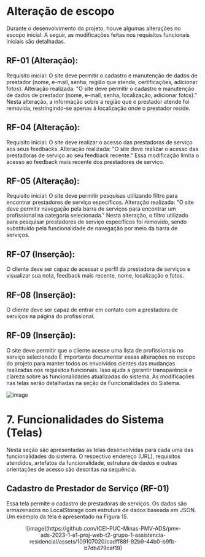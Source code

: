 # Alteração de escopo
Durante o desenvolvimento do projeto, houve algumas alterações no escopo inicial. A seguir, as modificações feitas nos requisitos funcionais iniciais são detalhadas.
## RF-01 (Alteração):
Requisito inicial: O site deve permitir o cadastro e manutenção de dados de prestador (nome, e-mail, senha, região que atende, certificações, adicionar fotos).
Alteração realizada: "O site deve permitir o cadastro e manutenção de dados de prestador (nome, e-mail, senha, localização, adicionar fotos)." Nesta alteração, a informação sobre a região que o prestador atende foi removida, restringindo-se apenas à localização onde o prestador reside.
## RF-04 (Alteração):
Requisito inicial: O site deve realizar o acesso das prestadoras de serviço aos seus feedbacks.
Alteração realizada: "O site deve realizar o acesso das prestadoras de serviço ao seu feedback recente." Essa modificação limita o acesso ao feedback mais recente dos prestadores de serviço.
## RF-05 (Alteração):
Requisito inicial: O site deve permitir pesquisas utilizando filtro para encontrar prestadores de serviço específicos.
Alteração realizada: "O site deve permitir navegação pela barra de serviços para encontrar um profissional na categoria selecionada." Nesta alteração, o filtro utilizado para pesquisar prestadores de serviço específicos foi removido, sendo substituído pela funcionalidade de navegação por meio da barra de serviços.
## RF-07 (Inserção):
O cliente deve ser capaz de acessar o perfil da prestadora de serviços e visualizar sua nota, feedback mais recente, nome, localização e fotos.
## RF-08 (Inserção):
O cliente deve ser capaz de entrar em contato com a prestadora de serviços na página do profissional.
## RF-09 (Inserção):
O site deve permitir que o cliente acesse uma lista de profissionais no serviço selecionado
É importante documentar essas alterações no escopo do projeto para manter todos os envolvidos cientes das mudanças realizadas nos requisitos funcionais. Isso ajuda a garantir transparência e clareza sobre as funcionalidades atualizadas do sistema. As modificações nas telas serão detalhadas na seção de Funcionalidades do Sistema.

![image](https://github.com/ICEI-PUC-Minas-PMV-ADS/pmv-ads-2023-1-e1-proj-web-t2-grupo-1-assistencia-residencial/assets/109107020/b4258731-9a63-4138-9398-9267a032021c)

#  7. Funcionalidades do Sistema (Telas)
Nesta seção são apresentadas as telas desenvolvidas para cada uma das funcionalidades do sistema. O respectivo endereço (URL), requisitos atendidos, artefatos da funcionalidade, estrutura de dados e outras orientações de acesso são descritas na sequência. 

##  Cadastro de Prestador de Serviço (RF-01)
Essa tela permite o cadastro de prestadoras de serviços. Os dados são armazenados no LocalStorage com estrutura de dados baseada em JSON. Um exemplo da tela é apresentado na Figura 15.

<figure align = center>
![image](https://github.com/ICEI-PUC-Minas-PMV-ADS/pmv-ads-2023-1-e1-proj-web-t2-grupo-1-assistencia-residencial/assets/109107020/cadff88f-92b9-44b0-b9fb-b7db479caf19)

   


